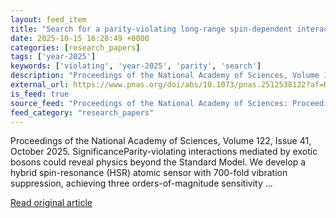 ```yaml
---
layout: feed_item
title: "Search for a parity-violating long-range spin-dependent interaction"
date: 2025-10-15 16:28:49 +0000
categories: [research_papers]
tags: ['year-2025']
keywords: ['violating', 'year-2025', 'parity', 'search']
description: "Proceedings of the National Academy of Sciences, Volume 122, Issue 41, October 2025"
external_url: https://www.pnas.org/doi/abs/10.1073/pnas.2512538122?af=R
is_feed: true
source_feed: "Proceedings of the National Academy of Sciences: Proceedings of the National Academy of Sciences: Table of Contents"
feed_category: "research_papers"
---
```


Proceedings of the National Academy of Sciences, Volume 122, Issue 41, October 2025. SignificanceParity-violating interactions mediated by exotic bosons could reveal physics beyond the Standard Model. We develop a hybrid spin-resonance (HSR) atomic sensor with 700-fold vibration suppression, achieving three orders-of-magnitude sensitivity ...

[Read original article](https://www.pnas.org/doi/abs/10.1073/pnas.2512538122?af=R)
